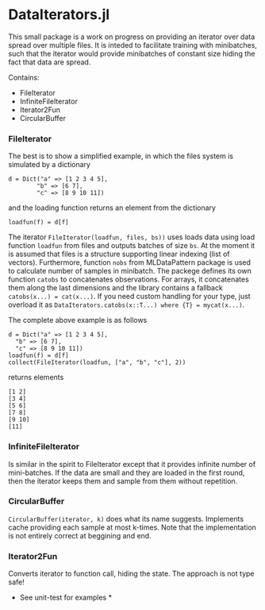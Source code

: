# DataIterators.jl

This small package is a work on progress on providing an iterator over data spread over multiple files. 
It is inteded to facilitate training with minibatches, such that the iterator would provide minibatches of 
constant size hiding the fact that data are spread.

Contains:
* FileIterator
* InfiniteFileIterator
* Iterator2Fun
* CircularBuffer

### FileIterator
The best is to show a simplified example, in which the files system is simulated by a dictionary 
```
d = Dict("a" => [1 2 3 4 5], 
		"b" => [6 7], 
		"c" => [8 9 10 11])
```
and the loading function returns an element from the dictionary
```
loadfun(f) = d[f]
```

The iterator `FileIterator(loadfun, files, bs))` uses loads data using load function `loadfun` from files and 
outputs batches of size `bs`. At the moment it is assumed that files is a structure supporting linear indexing 
(list of vectors). Furthermore, function `nobs` from MLDataPattern package is used to calculate number of samples in minibatch. 
The packege defines its own function `catobs` to concatenates observations. For arrays, it concatenates them along the last 
dimensions and the library contains a fallback `catobs(x...) = cat(x...)`. If you need custom handling for your type, just 
overload it as
```DataIterators.catobs(x::T...) where {T} = mycat(x...)```.

The complete above example is as follows
```
d = Dict("a" => [1 2 3 4 5],
  "b" => [6 7],
  "c" => [8 9 10 11])
loadfun(f) = d[f]
collect(FileIterator(loadfun, ["a", "b", "c"], 2))
 ```
 returns elements
 ```
 [1 2]
 [3 4]
 [5 6]
 [7 8]
 [9 10]
 [11]
 ```
 
 ### InfiniteFileIterator
 Is similar in the spirit to FileIterator except that it provides infinite number of mini-batches. If the data are small and they are loaded in the first round, then the iterator keeps them and sample from them without repetition.


### CircularBuffer
`CircularBuffer(iterator, k)` does what its name suggests. Implements cache providing each sample at most k-times. Note that the implementation is not entirely correct at beggining and end.

### Iterator2Fun
Converts iterator to function call, hiding the state. The approach is not type safe!


* See unit-test for examples *
